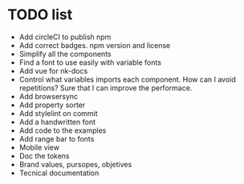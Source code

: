 # TODO list

- Add circleCI to publish npm
- Add correct badges. npm version and license
- Simplify all the components
- Find a font to use easily with variable fonts
- Add vue for nk-docs
- Control what variables imports each component. How can I avoid repetitions? Sure that I can improve the performace.
- Add browsersync
- Add property sorter
- Add stylelint on commit
- Add a handwritten font
- Add code to the examples
- Add range bar to fonts
- Mobile view
- Doc the tokens
- Brand values, pursopes, objetives
- Tecnical documentation